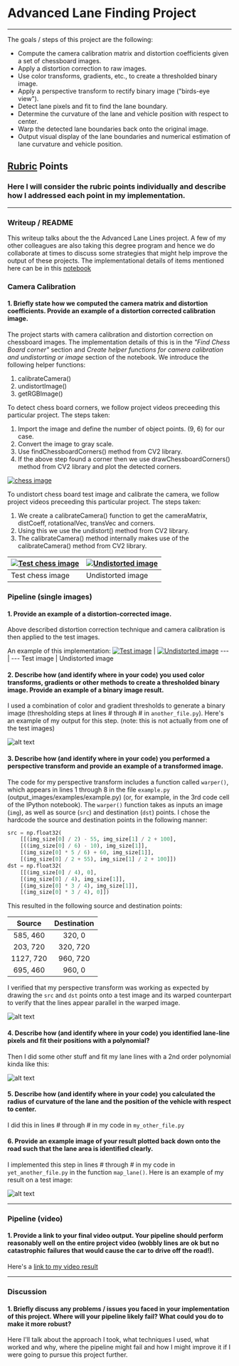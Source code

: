 # **Advanced Lane Finding Project**
---
The goals / steps of this project are the following:

* Compute the camera calibration matrix and distortion coefficients given a set of chessboard images.
* Apply a distortion correction to raw images.
* Use color transforms, gradients, etc., to create a thresholded binary image.
* Apply a perspective transform to rectify binary image ("birds-eye view").
* Detect lane pixels and fit to find the lane boundary.
* Determine the curvature of the lane and vehicle position with respect to center.
* Warp the detected lane boundaries back onto the original image.
* Output visual display of the lane boundaries and numerical estimation of lane curvature and vehicle position.

[//]: # (Image References)

[image2]: ./test_images/test1.jpg "Road Transformed"
[image3]: ./examples/binary_combo_example.jpg "Binary Example"
[image4]: ./examples/warped_straight_lines.jpg "Warp Example"
[image5]: ./examples/color_fit_lines.jpg "Fit Visual"
[image6]: ./examples/example_output.jpg "Output"
[video1]: ./project_video.mp4 "Video"

## [Rubric](https://review.udacity.com/#!/rubrics/571/view) Points

### Here I will consider the rubric points individually and describe how I addressed each point in my implementation.  

---

### Writeup / README

This writeup talks about the the Advanced Lane Lines project. A few of my other colleagues are also taking this degree program and hence we do collaborate at times to discuss some strategies that might help improve the output of these projects. The implementational details of items mentioned here can be in this [notebook](https://github.com/metawala/SDCarNDTerm1/blob/master/P4_CarND_Advanced_Lane_Lines/Advanced_Lane_Lines.ipynb)

### Camera Calibration

#### 1. Briefly state how we computed the camera matrix and distortion coefficients. Provide an example of a distortion corrected calibration image.

The project starts with camera calibration and distortion correction on chessboard images. The implementation details of this is in the *"Find Chess Board corner"* section and *Create helper functions for camera calibration and undistorting or image* section of the notebook. We introduce the following helper functions:
1. calibrateCamera()
2. undistortImage()
3. getRGBImage()

To detect chess board corners, we follow project videos preceeding this particular project. The steps taken:
1. Import the image and define the number of object points. (9, 6) for our case.
2. Convert the image to gray scale.
3. Use findChessboardCorners() method from CV2 library.
4. If the above step found a corner then we use drawChessboardCorners() method from CV2 library and plot the detected corners.

 [![chess image](./output_images/corners_chessboard_output.png)](./output_images/corners_chessboard_output.png "chess image")

To undistort chess board test image and calibrate the camera, we follow project videos preceeding this particular project. The steps taken:
1. We create a calibrateCamera() function to get the cameraMatrix, distCoeff, rotationalVec, transVec and corners.
2. Using this we use the undistort() method from CV2 library.
3. The calibrateCamera() method internally makes use of the calibrateCamera() method from CV2 library.

 [![Test chess image](./camera_cal/calibration10.jpg)](./camera_cal/calibration10.jpg "Test chess image") | [![Undistorted image](./output_images/undistorted_chessboard_output.png)](./output_images/undistorted_chessboard_output.png "Undistorted image") 
 --- | --- 
  Test chess image | Undistorted image 

### Pipeline (single images)

#### 1. Provide an example of a distortion-corrected image.

Above described distortion correction technique and camera calibration is then applied to the test images.

An example of this implementation:
 [![Test image](./test_images/test2.jpg)](./test_images/test2.jpg "Test image") | [![Undistorted image](./output_images/undistorted_test_output.png)](./output_images/undistorted_test_output.png "Undistorted image") 
 --- | --- 
 Test image | Undistorted image 

#### 2. Describe how (and identify where in your code) you used color transforms, gradients or other methods to create a thresholded binary image.  Provide an example of a binary image result.

I used a combination of color and gradient thresholds to generate a binary image (thresholding steps at lines # through # in `another_file.py`).  Here's an example of my output for this step.  (note: this is not actually from one of the test images)

![alt text][image3]

#### 3. Describe how (and identify where in your code) you performed a perspective transform and provide an example of a transformed image.

The code for my perspective transform includes a function called `warper()`, which appears in lines 1 through 8 in the file `example.py` (output_images/examples/example.py) (or, for example, in the 3rd code cell of the IPython notebook).  The `warper()` function takes as inputs an image (`img`), as well as source (`src`) and destination (`dst`) points.  I chose the hardcode the source and destination points in the following manner:

```python
src = np.float32(
    [[(img_size[0] / 2) - 55, img_size[1] / 2 + 100],
    [((img_size[0] / 6) - 10), img_size[1]],
    [(img_size[0] * 5 / 6) + 60, img_size[1]],
    [(img_size[0] / 2 + 55), img_size[1] / 2 + 100]])
dst = np.float32(
    [[(img_size[0] / 4), 0],
    [(img_size[0] / 4), img_size[1]],
    [(img_size[0] * 3 / 4), img_size[1]],
    [(img_size[0] * 3 / 4), 0]])
```

This resulted in the following source and destination points:

| Source        | Destination   | 
|:-------------:|:-------------:| 
| 585, 460      | 320, 0        | 
| 203, 720      | 320, 720      |
| 1127, 720     | 960, 720      |
| 695, 460      | 960, 0        |

I verified that my perspective transform was working as expected by drawing the `src` and `dst` points onto a test image and its warped counterpart to verify that the lines appear parallel in the warped image.

![alt text][image4]

#### 4. Describe how (and identify where in your code) you identified lane-line pixels and fit their positions with a polynomial?

Then I did some other stuff and fit my lane lines with a 2nd order polynomial kinda like this:

![alt text][image5]

#### 5. Describe how (and identify where in your code) you calculated the radius of curvature of the lane and the position of the vehicle with respect to center.

I did this in lines # through # in my code in `my_other_file.py`

#### 6. Provide an example image of your result plotted back down onto the road such that the lane area is identified clearly.

I implemented this step in lines # through # in my code in `yet_another_file.py` in the function `map_lane()`.  Here is an example of my result on a test image:

![alt text][image6]

---

### Pipeline (video)

#### 1. Provide a link to your final video output.  Your pipeline should perform reasonably well on the entire project video (wobbly lines are ok but no catastrophic failures that would cause the car to drive off the road!).

Here's a [link to my video result](./project_video.mp4)

---

### Discussion

#### 1. Briefly discuss any problems / issues you faced in your implementation of this project.  Where will your pipeline likely fail?  What could you do to make it more robust?

Here I'll talk about the approach I took, what techniques I used, what worked and why, where the pipeline might fail and how I might improve it if I were going to pursue this project further.  
